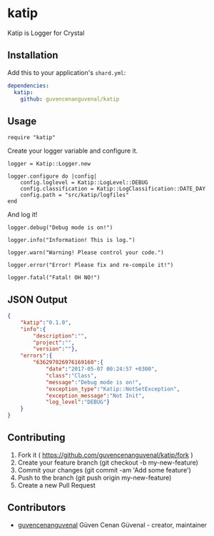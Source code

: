 # katip

Katip is Logger for Crystal

## Installation

Add this to your application's `shard.yml`:

```yaml
dependencies:
  katip:
    github: guvencenanguvenal/katip
```

## Usage

```crystal
require "katip"
```

Create your logger variable and configure it.

```crystal
logger = Katip::Logger.new

logger.configure do |config|
	config.loglevel = Katip::LogLevel::DEBUG
	config.classification = Katip::LogClassification::DATE_DAY
	config.path = "src/katip/logfiles"
end
```

And log it!

```crystal
logger.debug("Debug mode is on!")

logger.info("Information! This is log.")

logger.warn("Warning! Please control your code.")

logger.error("Error! Please fix and re-compile it!")

logger.fatal("Fatal! OH NO!")
```

## JSON Output

```json
{
    "katip":"0.1.0",
    "info":{
        "description":"",
        "project":"",
        "version":""},
    "errors":{
        "636297026976169160":{
            "date":"2017-05-07 00:24:57 +0300", 
            "class":"Class", 
            "message":"Debug mode is on!", 
            "exception_type":"Katip::NotSetException", 
            "exception_message":"Not Init", 
            "log_level":"DEBUG"}
    }
}
```

## Contributing

1. Fork it ( https://github.com/guvencenanguvenal/katip/fork )
2. Create your feature branch (git checkout -b my-new-feature)
3. Commit your changes (git commit -am 'Add some feature')
4. Push to the branch (git push origin my-new-feature)
5. Create a new Pull Request

## Contributors

- [guvencenanguvenal](https://github.com/guvencenanguvenal) Güven Cenan Güvenal - creator, maintainer
